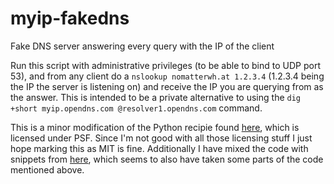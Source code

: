 # myip-fakedns
Fake DNS server answering every query with the IP of the client

Run this script with administrative privileges (to be able to bind to UDP port 53), and from any client do a `nslookup nomatterwh.at 1.2.3.4` (1.2.3.4 being the IP the server is listening on) and receive the IP you are querying from as the answer. This is intended to be a private alternative to using the `dig +short myip.opendns.com @resolver1.opendns.com` command.

This is a minor modification of the Python recipie found [here](http://code.activestate.com/recipes/491264-mini-fake-dns-server/), which is licensed under PSF. Since I'm not good with all those licensing stuff I just hope marking this as MIT is fine.
Additionally I have mixed the code with snippets from [here](https://github.com/Crypt0s/FakeDns), which seems to also have taken some parts of the code mentioned above.
